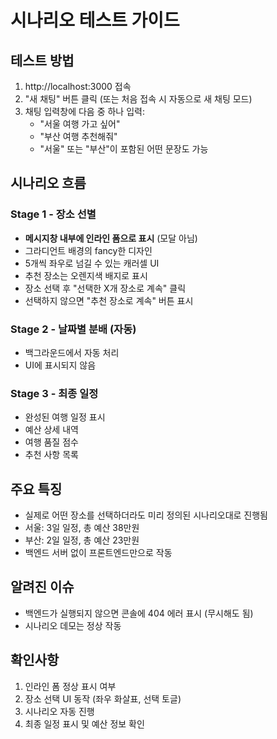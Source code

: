 # 시나리오 테스트 가이드

## 테스트 방법

1. http://localhost:3000 접속
2. "새 채팅" 버튼 클릭 (또는 처음 접속 시 자동으로 새 채팅 모드)
3. 채팅 입력창에 다음 중 하나 입력:
   - "서울 여행 가고 싶어"
   - "부산 여행 추천해줘"
   - "서울" 또는 "부산"이 포함된 어떤 문장도 가능

## 시나리오 흐름

### Stage 1 - 장소 선별
- **메시지창 내부에 인라인 폼으로 표시** (모달 아님)
- 그라디언트 배경의 fancy한 디자인
- 5개씩 좌우로 넘길 수 있는 캐러셀 UI
- 추천 장소는 오렌지색 배지로 표시
- 장소 선택 후 "선택한 X개 장소로 계속" 클릭
- 선택하지 않으면 "추천 장소로 계속" 버튼 표시

### Stage 2 - 날짜별 분배 (자동)
- 백그라운드에서 자동 처리
- UI에 표시되지 않음

### Stage 3 - 최종 일정
- 완성된 여행 일정 표시
- 예산 상세 내역
- 여행 품질 점수
- 추천 사항 목록

## 주요 특징

- 실제로 어떤 장소를 선택하더라도 미리 정의된 시나리오대로 진행됨
- 서울: 3일 일정, 총 예산 38만원
- 부산: 2일 일정, 총 예산 23만원
- 백엔드 서버 없이 프론트엔드만으로 작동

## 알려진 이슈

- 백엔드가 실행되지 않으면 콘솔에 404 에러 표시 (무시해도 됨)
- 시나리오 데모는 정상 작동

## 확인사항

1. 인라인 폼 정상 표시 여부
2. 장소 선택 UI 동작 (좌우 화살표, 선택 토글)
3. 시나리오 자동 진행
4. 최종 일정 표시 및 예산 정보 확인